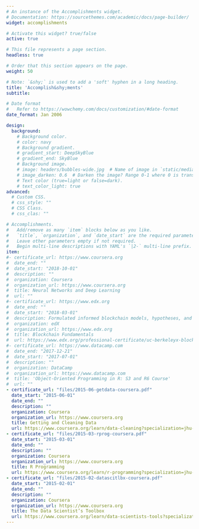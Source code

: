 ```yaml
---
# An instance of the Accomplishments widget.
# Documentation: https://sourcethemes.com/academic/docs/page-builder/
widget: accomplishments

# Activate this widget? true/false
active: true

# This file represents a page section.
headless: true

# Order that this section appears on the page.
weight: 50

# Note: `&shy;` is used to add a 'soft' hyphen in a long heading.
title: 'Accomplish&shy;ments'
subtitle:

# Date format
#   Refer to https://wowchemy.com/docs/customization/#date-format
date_format: Jan 2006

design:
  background:
    # Background color.
    # color: navy
    # Background gradient.
    # gradient_start: DeepSkyBlue
    # gradient_end: SkyBlue
    # Background image.
    # image: headers/bubbles-wide.jpg  # Name of image in `static/media/`.
    # image_darken: 0.6  # Darken the image? Range 0-1 where 0 is transparent and 1 is opaque.
    # Text color (true=light or false=dark).
    # text_color_light: true
advanced:
  # Custom CSS.
  # css_style: ""
  # CSS Class.
  # css_clas: ""

# Accomplishments.
#   Add/remove as many `item` blocks below as you like.
#   `title`, `organization`, and `date_start` are the required parameters.
#   Leave other parameters empty if not required.
#   Begin multi-line descriptions with YAML's `|2-` multi-line prefix.
item:
#- certificate_url: https://www.coursera.org
#  date_end: ""
#  date_start: "2018-10-01"
#  description: ""
#  organization: Coursera
#  organization_url: https://www.coursera.org
#  title: Neural Networks and Deep Learning
#  url: ""
#- certificate_url: https://www.edx.org
#  date_end: ""
#  date_start: "2018-03-01"
#  description: Formulated informed blockchain models, hypotheses, and use cases.
#  organization: edX
#  organization_url: https://www.edx.org
#  title: Blockchain Fundamentals
#  url: https://www.edx.org/professional-certificate/uc-berkeleyx-blockchain-fundamentals
#- certificate_url: https://www.datacamp.com
#  date_end: "2017-12-21"
#  date_start: "2017-07-01"
#  description: ""
#  organization: DataCamp
#  organization_url: https://www.datacamp.com
#  title: 'Object-Oriented Programming in R: S3 and R6 Course'
#  url: ""
- certificate_url: "files/2015-06-getdata-coursera.pdf"
  date_start: "2015-06-01"
  date_end: ""
  description: ""
  organization: Coursera
  organization_url: https://www.coursera.org
  title: Getting and Cleaning Data
  url: https://www.coursera.org/learn/data-cleaning?specialization=jhu-data-science
- certificate_url: "files/2015-03-rprog-coursera.pdf"
  date_start: "2015-03-01"
  date_end: ""
  description: ""
  organization: Coursera
  organization_url: https://www.coursera.org
  title: R Programming
  url: https://www.coursera.org/learn/r-programming?specialization=jhu-data-science
- certificate_url: "files/2015-02-datascitlbx-coursera.pdf"
  date_start: "2015-02-01"
  date_end: ""
  description: ""
  organization: Coursera
  organization_url: https://www.coursera.org
  title: The Data Scientist’s Toolbox
  url: https://www.coursera.org/learn/data-scientists-tools?specialization=jhu-data-science
---
```

